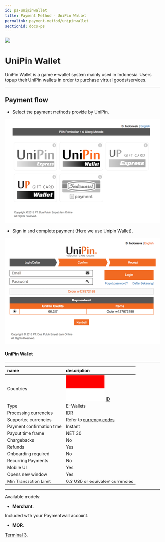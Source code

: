 ```yaml
---
id: ps-unipinwallet
title: Payment Method - UniPin Wallet
permalink: payment-method/unipinwallet
sectionid: docs-ps
---
```


<div class="docs-ps-header">
    <div class="docs-ps-logo">
        <img src="https://api.paymentwall.com/images/ps_logos/pm_unipinwallet.png">
    </div>
    <h1>UniPin Wallet</h1>
</div>

<div class="docs-ps-body" markdown="1">

<div class="docs-ps-instructions" markdown="1">

UniPin Wallet is a game e-wallet system mainly used in Indonesia. Users topup their UniPin wallets in order to purchase virtual goods/services.

*** 

## Payment flow

* Select the payment methods provide by UniPin.

<div class="docs-img docs-medium-img">
    <img src="/textures/pic/payment-system/e-wallet/unipinwallet/unipinwallet_select.png">
</div>

* Sign in and complete payment (Here we use Unipin Wallet).

<div class="docs-img docs-medium-img">
    <img src="/textures/pic/payment-system/e-wallet/unipinwallet/unipinwallet_checkout.png">
</div>

</div>

<div class="docs-ps-attributes" markdown="1">
<div class="docs-ps-attributes-body" markdown="1">

#### UniPin Wallet

***

|name|description|
|:--|:--|
|Countries| <img class="flags" src="/textures/pic/flags/asia/indonesia.png"> [ID](hhttps://en.wikipedia.org/wiki/Indonesia)|
|Type|E-Wallets|
|Processing currencies|[IDR](https://en.wikipedia.org/wiki/Indonesian_rupiah)|
|Supported currencies| Refer to [currency codes](/reference/currencies)|
|Payment confirmation time|Instant|
|Payout time frame| NET 30|
|Chargebacks|No|
|Refunds|Yes|
|Onboarding required| No|
|Recurring Payments|No|
|Mobile UI|Yes|
|Opens new window|Yes|
|Min Transaction Limit|0.3 USD or equivalent currencies|

***

Available models:

* **Merchant**.

Included with your Paymentwall account.

* **MOR**.

[Terminal 3](https://www.terminal3.com/).

</div>
</div>

</div>